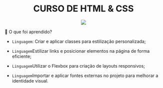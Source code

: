 <h1 align="center"> CURSO DE HTML & CSS </h1>
<p align="center">
<img loading="lazy" src="http://img.shields.io/static/v1?label=STATUS&message=%20Concluido&color=GREEN&style=for-the-badge"/>
</p>

:hammer: O que foi aprendido?

- `Linguagem`: Criar e aplicar classes para estilização personalizada;

- `Linguagem`Estilizar links e posicionar elementos na página de forma eficiente;

- `Linguagem`Utilizar o Flexbox para criação de layouts responsivos;

- `Linguagem`Importar e aplicar fontes externas no projeto para melhorar a identidade visual.


